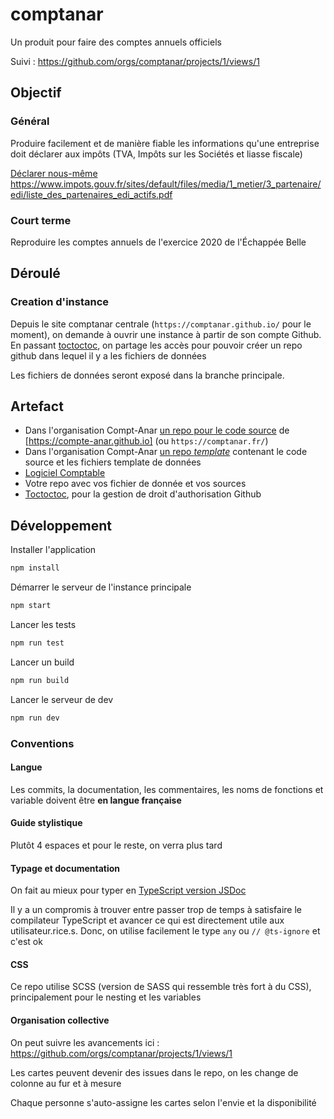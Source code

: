 # comptanar

Un produit pour faire des comptes annuels officiels

Suivi : https://github.com/orgs/comptanar/projects/1/views/1

## Objectif

### Général

Produire facilement et de manière fiable les informations qu'une entreprise doit déclarer aux impôts (TVA, Impôts sur les Sociétés et liasse fiscale)

[Déclarer nous-même](https://hackmd.io/KMSyKgOzT_SnHeCmKLvxBw)
https://www.impots.gouv.fr/sites/default/files/media/1_metier/3_partenaire/edi/liste_des_partenaires_edi_actifs.pdf


### Court terme

Reproduire les comptes annuels de l'exercice 2020 de l'Échappée Belle



## Déroulé

### Creation d'instance

Depuis le site comptanar centrale (`https://comptanar.github.io/` pour le moment), on demande à ouvrir une instance à partir de son compte Github.
En passant [toctoctoc](https://github.com/Scribouilli/toctoctoc), on partage les accès pour pouvoir créer un repo github dans lequel il y a les fichiers de données 

Les fichiers de données seront exposé dans la branche principale.


## Artefact

- Dans l'organisation Compt-Anar [un repo pour le code source](https://github.com/DavidBruant/comptanar) de [https://compte-anar.github.io] (ou `https://comptanar.fr/`)
- Dans l'organisation Compt-Anar [un repo _template_](https://github.com/comptanar/comptabilite) contenant le code source et les fichiers template de données 
- [Logiciel Comptable](https://github.com/comptanar/logiciel-comptable)
- Votre repo avec vos fichier de donnée et vos sources
- [Toctoctoc](https://github.com/Scribouilli/toctoctoc), pour la gestion de droit d'authorisation Github



## Développement

Installer l'application

```sh
npm install
```

Démarrer le serveur de l'instance principale

```sh
npm start
```
Lancer les tests

```sh
npm run test
```

Lancer un build

```sh
npm run build
```

Lancer le serveur de dev

```sh
npm run dev
```


### Conventions

#### Langue

Les commits, la documentation, les commentaires, les noms de fonctions et variable doivent être **en langue française**

#### Guide stylistique

Plutôt 4 espaces et pour le reste, on verra plus tard

#### Typage et documentation

On fait au mieux pour typer en [TypeScript version JSDoc](https://www.typescriptlang.org/docs/handbook/jsdoc-supported-types.html)

Il y a un compromis à trouver entre passer trop de temps à satisfaire le compilateur TypeScript et avancer ce qui est directement utile aux utilisateur.rice.s. Donc, on utilise facilement le type `any` ou `// @ts-ignore` et c'est ok


#### CSS

Ce repo utilise SCSS (version de SASS qui ressemble très fort à du CSS), principalement pour le nesting et les variables


#### Organisation collective

On peut suivre les avancements ici : https://github.com/orgs/comptanar/projects/1/views/1

Les cartes peuvent devenir des issues dans le repo, on les change de colonne au fur et à mesure

Chaque personne s'auto-assigne les cartes selon l'envie et la disponibilité